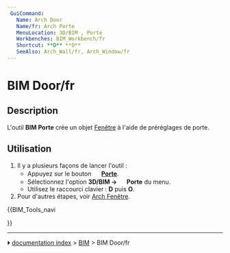 ```yaml
---
 GuiCommand:
   Name: Arch Door
   Name/fr: Arch Porte
   MenuLocation: 3D/BIM , Porte
   Workbenches: BIM_Workbench/fr
   Shortcut: **D** **O**
   SeeAlso: Arch_Wall/fr, Arch_Window/fr
---
```


# BIM Door/fr

## Description

L\'outil **BIM Porte** crée un objet [Fenêtre](Arch_Window/fr.md) à l\'aide de préréglages de porte.



## Utilisation

1.  Il y a plusieurs façons de lancer l\'outil :
    -   Appuyez sur le bouton **<img src="images/BIM_Door.svg" width=16px> [Porte](BIM_Door/fr.md)**.
    -   Sélectionnez l\'option **3D/BIM → <img src="images/BIM_Door.svg" width=16px> Porte** du menu.
    -   Utilisez le raccourci clavier : **D** puis **O**.
2.  Pour d\'autres étapes, voir [Arch Fenêtre](Arch_Window/fr.md).





{{BIM_Tools_navi

}}



---
⏵ [documentation index](../README.md) > [BIM](BIM_Workbench.md) > BIM Door/fr
